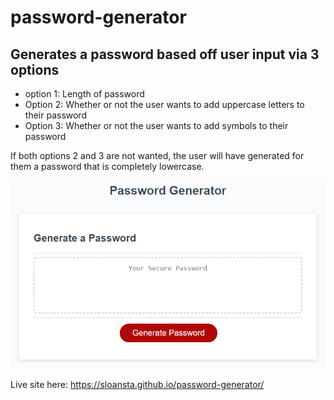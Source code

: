 # password-generator
## Generates a password based off user input via 3 options 
- option 1: Length of password
- Option 2: Whether or not the user wants to add uppercase letters to their password
- Option 3: Whether or not the user wants to add symbols to their password

If both options 2 and 3 are not wanted, the user will have generated for them a password that is completely lowercase.

![image](./Assets/03-javascript-homework-demo.png)

Live site here: https://sloansta.github.io/password-generator/
